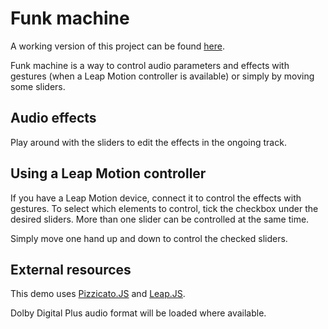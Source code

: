 # Funk machine
A working version of this project can be found [here](https://alemangui.github.io/funk-machine/).

Funk machine is a way to control audio parameters and effects with gestures (when a Leap Motion controller is available) or simply by moving some sliders.

## Audio effects
Play around with the sliders to edit the effects in the ongoing track. 

## Using a Leap Motion controller

If you have a Leap Motion device, connect it to control the effects with gestures. To select which elements to control, tick the checkbox under the desired sliders. More than one slider can be controlled at the same time.

Simply move one hand up and down to control the checked sliders.

## External resources 
This demo uses [Pizzicato.JS](https://github.com/alemangui/pizzicato) and [Leap.JS](http://github.com/leapmotion/leapjs/).

Dolby Digital Plus audio format will be loaded where available.
